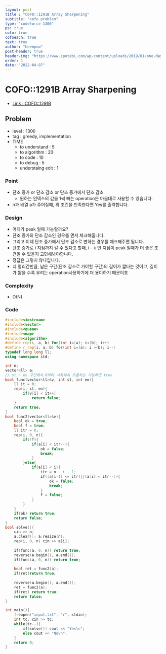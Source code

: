 ```yaml
---
layout: post
title : "COFO::1291B Array Sharpening"
subtitle: "cofo problem"
type: "codeforce 1300"
ps: true
cofo: true
cofoeach: true
text: true
author: "beenpow"
post-header: true
header-img: "https://www.spotebi.com/wp-content/uploads/2019/01/one-day-day-one-workout-motivation-spotebi.jpg"
order: 1
date: "2022-04-07"
---
```

# COFO::1291B Array Sharpening
- [Link : COFO::1291B](https://codeforces.com/problemset/problem/1291/B)


## Problem 

- level : 1300
- tag : greedy, implementation
- TIME
  - to understand    : 5
  - to algorithm     : 20
  - to code          : 10
  - to debug         : 5
  - understaing edit : 1

### Point
- 단조 증가 or 단조 감소 or 단조 증가에서 단조 감소
  - 원하는 인덱스의 값을 1씩 빼는 operation은 마음대로 사용할 수 있습니다.
- n과 배열 a가 주어질때, 위 조건을 만족한다면 Yes를 출력합니다.

### Design
- 어디가 peak 일때 가능할까요?
- 단조 증가와 단조 감소인 경우를 먼저 체크해줍니다.
- 그리고 이제 단조 증가에서 단조 감소로 변하는 경우를 체크해주면 됩니다.
- 단조 증가로 i 지점까지 갈 수 있다고 할때, i - k 인 지점이 peak 일때가 더 좋은 조건일 수 있을지 고민해봐야합니다.
- 정답은 그렇지 않다입니다.
- 더 멀리간만큼, 남은 구간(단조 감소로 가야할 구간)의 길이가 짧다는 것이고, 길이가 짧을 수록 우리는 operation사용하기에 더 용이하기 때문이죠

### Complexity
- O(N)

### Code

```cpp
#include<iostream>
#include<vector>
#include<queue>
#include<map>
#include<algorithm>
#define rep(i, a, b) for(int i=(a); i<(b); i++)
#define r_rep(i, a, b) for(int i=(a); i >(b); i--)
typedef long long ll;
using namespace std;

int n;
vector<ll> a;
// st ~ en 구간에서 0부터 시작해서 오름차순 가능하면 true
bool func(vector<ll>&v, int st, int en){
    ll it = 0;
    rep(i, st, en){
        if(v[i] < it++)
            return false;
    }
    return true;
}
bool func2(vector<ll>&v){
    bool ok = true;
    bool f = true;
    ll itr = 0;
    rep(i, 0, n){
        if(!f){
            if(a[i] < itr--){
                ok = false;
                break;
            }
        }else{
            if(a[i] < i){
                itr = n - i - 1;
                if((a[i-1] <= itr)||(a[i] < itr--)){
                    ok = false;
                    break;
                }
                f = false;
            }
        }
    }
    if(ok) return true;
    return false;
}
bool solve(){
    cin >> n;
    a.clear(); a.resize(n);
    rep(i, 0, n) cin >> a[i];
    
    if(func(a, 0, n)) return true;
    reverse(a.begin(), a.end());
    if(func(a, 0, n)) return true;
    
    bool ret = func2(a);
    if(ret)return true;
    
    reverse(a.begin(), a.end());
    ret = func2(a);
    if(ret) return true;
    return false;
}

int main(){
    freopen("input.txt", "r", stdin);
    int tc; cin >> tc;
    while(tc--){
        if(solve()) cout << "Yes\n";
        else cout << "No\n";
    }
    return 0;
}

```
